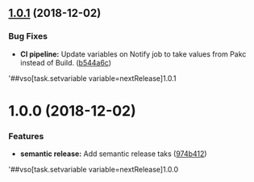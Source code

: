 ## [1.0.1](https://github.com/lluchmk/Cache.Core/compare/v1.0.0...v1.0.1) (2018-12-02)


### Bug Fixes

* **CI pipeline:** Update variables on Notify job to take values from Pakc instead of Build. ([b544a6c](https://github.com/lluchmk/Cache.Core/commit/b544a6c))





'##vso[task.setvariable variable=nextRelease]1.0.1

# 1.0.0 (2018-12-02)


### Features

* **semantic release:** Add semantic release taks ([974b412](https://github.com/lluchmk/Cache.Core/commit/974b412))





'##vso[task.setvariable variable=nextRelease]1.0.0
